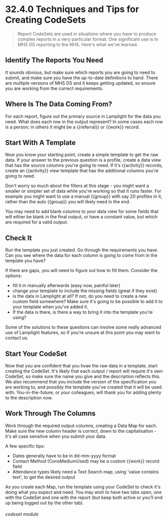 # 32.4.0 Techniques and Tips for Creating CodeSets 

> Report CodeSets are used in situations where you have to produce complex reports in a very particular format.
> One significant use is in MHS DS reporting to the NHS.  Here's what we've learned.


## Identify The Reports You Need

It sounds obvious, but make sure which reports you are going to need to submit, and make sure you have the up-to-date
definitions to hand.  There are multiple versions of MHS DS and it keeps getting updated, so ensure you are working
from the correct requirements.

## Where Is The Data Coming From?

For each report, figure out the primary source in Lamplight for the data you need.  What does each row in the output
represent?  In some cases each row is a person; in others it might be a {{referral}} or {{work}} record.

## Start With A Template

Now you know your starting point, create a simple template to get the raw data.  If your answer to the previous question
is a profile, create a data view that has the source columns you're going to need.  If it's {{activity}} records,
create an {{activity}} view template that has the additional columns you're going to need.

Don't worry so much about  the filters at this stage - you might want a smaller or simpler set of data while you're working
so that it runs faster.  For example you might want to use a manual {{group}} with say 20 profiles in it, rather than
the auto {{group}} you will likely need in the end.

You may need to add blank columns to your data view for some fields that will either be blank in the final output,
or have a constant value, but which are required for a valid output.

## Check It

Run the template you just created.  Go through the requirements you have.  Can you see where the data for each column
is going to come from in the template you have?

If there are gaps, you will need to figure out how to fill them.  Consider the options:

 - fill it in manually afterwards (easy now, painful later)
 - change your template to include the missing fields (great if they exist)
 - is the data in Lamplight at all? If not, do you need to create a new custom field somewhere? Make sure it's going 
 to be possible to add it to your template when you've added it.
 - If the data is there, is there a way to bring it into the template you're using?

Some of the solutions to these questions can involve some really advanced use of Lamplight features, so if you're unsure
at this point you may want to contact us.

## Start Your CodeSet

Now that you are confident that you hvae the raw data in a template, start creating the CodeSet.  It's likely that each
output / report will require it's own CodeSet, so make sure the name you give and the description reflects this. We also
recommend that you include the version of the specification you are working to, and possibly the template you've created
that it will be used with.  You-in-the-future, or your colleagues, will thank you for adding plenty to the description now.

## Work Through The Columns

Work through the required output columns, creating a Data Map for each. Make sure the new column header is correct, 
down to the capitalisation - it's all case sensitive when you submit your data.

A few specific tips:
 - Dates generally have to be in dd-mm-yyyy format
 - Contact Method (ConsMediumUsed) may be a custom {{work}} record field
 - Attendance types likely need a Text Search map, using 'value contains text', to get the desired output

As you create each Map, run the template using your CodeSet to check it's doing what you expect and need.  You may
wish to have two tabs open, one with the CodeSet and one with the report (but keep both active or you'll end up 
being logged out by the other tab).



###### codeset module